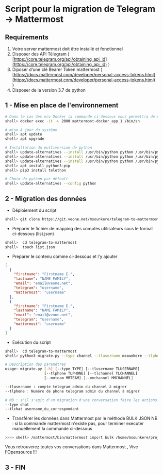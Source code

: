 
# Script pour la migration de Telegram -> Mattermost
## Requirements
1. Votre server mattermost doit être installé et fonctionnel
2. Disposer des API Télegram ( [https://core.telegram.org/api/obtaining_api_id](https://core.telegram.org/api/obtaining_api_id) )
3. Diposer d'une clé Bearer Token mattermost ( [https://docs.mattermost.com/developer/personal-access-tokens.html](https://docs.mattermost.com/developer/personal-access-tokens.html) )
4. Disposer de la version 3.7 de python

## 1 -  Mise en place de l'environnement

```bash
# Dans le cas des env Docker la commande ci-dessous vous permettra de vous connecter à votre docker
shell> docker exec -it -u 2000 mattermost-docker_app_1 /bin/sh

# mise à jour du système
shell> apt update
shell> apt upgrade

# Installation du multiversion de python
shell> update-alternatives --install /usr/bin/python python /usr/bin/python2.7 1
shell> update-alternatives --install /usr/bin/python python /usr/bin/python3.6 2
shell> update-alternatives --install /usr/bin/python python /usr/bin/python3.7 3
shell> apt install python3-pip
shell> pip3 install telethon

# Choix du python par défault
shell> update-alternatives --config python
```

## 2 - Migration des données

- Déploiement du script
```bash
shell> git clone https://git.veone.net/msounkere/telegram-to-mattermost.git
```
- Préparer le fichier de mapping des comptes utilisateurs sous le format ci-dessous (list.json)

```bash
shell>  cd telegram-to-mattermost
shell>  touch list.json
```
- Preparer le contenu comme ci-dessous et l'y ajouter
```json
[
  {
    "firstname": "Firstname E.",
    "lastname": "NAME FAMILY",
    "email": "email@veone.net",
    "telegram": "username",
    "mattermost": "username"
  },
  {
    "firstname": "Firstname E.",
    "lastname": "NAME FAMILY",
    "email": "email@veone.net",
    "telegram": "username",
    "mattermost": "username"
  }
]
```

- Exécution du script

```bash
shell>  cd telegram-to-mattermost
shell> python3 migrate.py --type channel --tlusername msounkere --tlphone +2257777727 --tlchannel https://t.me/joinchat/EchPiUcTSJpNHBiI0KI0A --mmteam veone --mmchannel veone_xy

# Description des paramètres
usage: migrate.py [-h] [--type TYPE] [--tlusername TLUSERNAME]
                  [--tlphone TLPHONE] [--tlchannel TLCHANNEL]
                  [--mmteam MMTEAM] [--mmchannel MMCHANNEL]

--tlusername : compte telegram admin du channel à migrer
--tlphone : Numéro de phone telegram admin du channel à migrer

# NB : s'il s'agit d'un migration d'une conversation faire les actions suivantes :
--type chat
--tlchat username_du_correspondant
```

- Transférer les données dans Mattermost par le méthode BULK JSON
NB : si la commande mattermost n'existe pas, pour terminer executer manuellement la commande ci-dessous
```bash
>>>> shell> /mattermost/bin/mattermost import bulk /home/msounkere/projects/telegram-to-mattermost/media/1192446106/mattermost_data.json --apply
```
Vous retrouverez toutes vos conversations dans Mattermost , Vive l'Opensource !!!

  
## 3 - FIN
